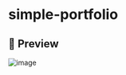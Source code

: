 # simple-portfolio

## 📌 Preview
![image](https://github.com/ThatAutocrat/simple-portfolio/assets/90076740/7753a917-d800-4f6f-8015-a174c9c9f5f9)
